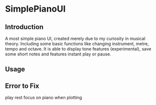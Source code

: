 # SimplePianoUI
## Introduction
A most simple piano UI, created merely due to my curiosity in musical theory. Including some basic functions like changing instrument, metre, tempo and octave. It is able to display tone features (experimental), save some short notes and features instant play or pause.

## Usage

## Error to Fix
play rest
focus on piano when plotting
